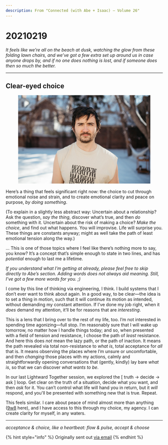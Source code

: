 ```yaml
---
description: From "Connected (with Abe + Isaac) — Volume 26"
---
```


# 20210219

_It feels like we’re all on the beach at dusk, watching the glow from these folding lawn chairs, and we’ve got a few extra set up around us in case anyone drops by, and if no one does nothing is lost, and if someone does then so much the better._

***

## Clear-eyed choice

<figure><img src="../../.gitbook/assets/image (5) (1).png" alt=""><figcaption></figcaption></figure>

Here’s a thing that feels significant right now: the choice to cut through emotional noise and strain, and to create emotional clarity and peace on purpose, _by doing something_.

(To explain in a slightly less abstract way: Uncertain about a relationship? Ask the question, _say the thing_, discover what’s true, and then _do_ something with it. Uncertain about the risk of making a choice? _Make the choice_, and find out what happens. You will improvise. Life will surprise you. These things are constants anyway; might as well take the path of least emotional tension along the way.)

… This is one of those topics where I feel like there’s nothing more to say, you know? It’s a concept that’s simple enough to state in two lines, and has _potential_ enough to last me a lifetime.

_If you understand what I’m getting at already, please feel free to skip directly to Abe’s section. Adding words does not always aid meaning. Still, I’ve got a few more words for you. ;)_

I come by this line of thinking via engineering, I think. I build systems that I don’t ever want to think about again. In a good way, to be clear—the idea is to set a thing in motion, such that it will continue its motion as intended, without demanding my constant attention. If I’ve done my job right, when it _does_ demand my attention, it’ll be for reasons that are _interesting_.

This is a lens that I bring over to the rest of my life, too. I’m not interested in spending time agonizing—full stop. I’m reasonably sure that I will wake up tomorrow, no matter how I handle things today; and so, when presented with a field of tension and resistance, I choose the path of _least_ resistance. And here this does _not_ mean the lazy path, or the path of inaction. It means the path revealed via total non-resistance to _what is_, total acceptance for _all_ that is. It means observing the places where I’m unsure or uncomfortable, and then _changing_ those places with my actions, calmly and straightforwardly opening conversations that (gently, kindly) lay bare _what is_, so that we can discover _what wants to be_.

In our last Lightward Together session, we explored the \[ truth → decide → ask ] loop. Get clear on the truth of a situation, decide what you want, and then _ask_ for it. You can’t control what life will hand you in return, but it _will_ respond, and you'll be presented with something new that is true. Repeat.

This feels similar. I care about peace of mind almost more than anything ([9w8](https://www.enneagraminstitute.com/type-9) here), and I have access to this through my choice, my agency. I can create clarity for myself, in any waters.

***

_acceptance & choice, like a heartbeat: flow & pulse, accept & choose_

{% hint style="info" %}
Originally sent out [via email](https://lightward.com/campaigns/view-campaign/SvnxzU3uPTBtkpS5WDT7GTfI-J_X8TN52pTkfoHl93-lH_nSu9quonvwlvzp4w3LhgbiHN6doH7GSKGUu0jbUxKoeLwIXtum)
{% endhint %}
